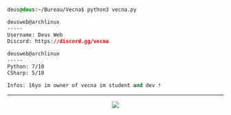 <!-- 

	~> If you see this don't forget to follow me before skid <3

-->

```css

deus@deus:~/Bureau/Vecna$ python3 vecna.py

deusweb@archlinux
-----
Username: Deus Web
Discord: https://discord.gg/vecna
  
deusweb@archlinux
-----
Python: 7/10
CSharp: 5/10

Infos: 16yo im owner of vecna im student and dev !

```
-----
<p align="center">
	<img src="https://lanyard-profile-readme.vercel.app/api/845757144883265556?hideTimestamp=true&idleMessage=Freelance%20and%20Self-Taught%20Developer.&hideBadges=true"/>
<!-- 	<br>
	<img src="https://github-readme-streak-stats.herokuapp.com/?user=deusweb&theme=dark&hide_border=true">
	<br>
	<img src="https://github-readme-stats.vercel.app/api?username=deusweb&include_all_commits=true&show_icons=true&hide_border=true&hide_title=true&count_private=true&theme=dark">
	<br>
	<img src="https://github-readme-stats.vercel.app/api/top-langs/?username=deusweb&layout=compact&count_private=true&langs_count=8&hide_border=true&theme=dark"> -->
</p>
